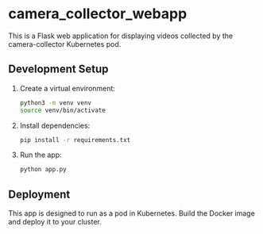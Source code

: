 # camera_collector_webapp

This is a Flask web application for displaying videos collected by the camera-collector Kubernetes pod.

## Development Setup

1. Create a virtual environment:
   ```bash
   python3 -m venv venv
   source venv/bin/activate
   ```

2. Install dependencies:
   ```bash
   pip install -r requirements.txt
   ```

3. Run the app:
   ```bash
   python app.py
   ```

## Deployment

This app is designed to run as a pod in Kubernetes. Build the Docker image and deploy it to your cluster.
